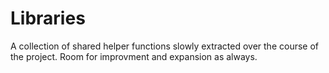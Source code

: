 # Libraries
A collection of shared helper functions slowly extracted over the course of the project. Room for improvment and expansion as always.